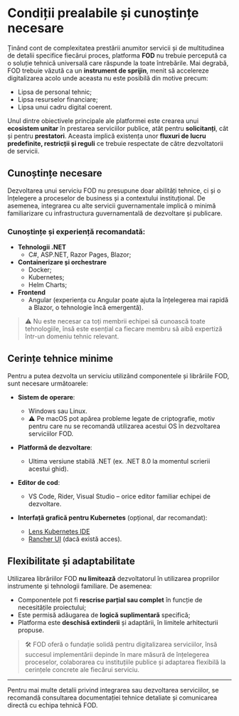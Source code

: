 # Condiții prealabile și cunoștințe necesare

Ținând cont de complexitatea prestării anumitor servicii și de multitudinea de detalii specifice fiecărui proces, platforma **FOD** nu trebuie percepută ca o soluție tehnică universală care răspunde la toate întrebările. Mai degrabă, FOD trebuie văzută ca un **instrument de sprijin**, menit să accelereze digitalizarea acolo unde aceasta nu este posibilă din motive precum:

- Lipsa de personal tehnic;
- Lipsa resurselor financiare;
- Lipsa unui cadru digital coerent.

Unul dintre obiectivele principale ale platformei este crearea unui **ecosistem unitar** în prestarea serviciilor publice, atât pentru **solicitanți**, cât și pentru **prestatori**. Aceasta implică existența unor **fluxuri de lucru predefinite, restricții și reguli** ce trebuie respectate de către dezvoltatorii de servicii.

## Cunoștințe necesare

Dezvoltarea unui serviciu FOD nu presupune doar abilități tehnice, ci și o înțelegere a proceselor de business și a contextului instituțional. De asemenea, integrarea cu alte servicii guvernamentale implică o minimă familiarizare cu infrastructura guvernamentală de dezvoltare și publicare.

### Cunoștințe și experiență recomandată:

- **Tehnologii .NET**
  - C#, ASP.NET, Razor Pages, Blazor;
- **Containerizare și orchestrare**
  - Docker;
  - Kubernetes;
  - Helm Charts;
- **Frontend**
  - Angular (experiența cu Angular poate ajuta la înțelegerea mai rapidă a Blazor, o tehnologie încă emergentă).

> ⚠️ Nu este necesar ca toți membrii echipei să cunoască toate tehnologiile, însă este esențial ca fiecare membru să aibă expertiză într-un domeniu tehnic relevant.

## Cerințe tehnice minime

Pentru a putea dezvolta un serviciu utilizând componentele și librăriile FOD, sunt necesare următoarele:

- **Sistem de operare**:  
  - Windows sau Linux.  
  - ⚠️ Pe macOS pot apărea probleme legate de criptografie, motiv pentru care nu se recomandă utilizarea acestui OS în dezvoltarea serviciilor FOD.
  
- **Platformă de dezvoltare**:  
  - Ultima versiune stabilă .NET (ex. .NET 8.0 la momentul scrierii acestui ghid).

- **Editor de cod**:
  - VS Code, Rider, Visual Studio – orice editor familiar echipei de dezvoltare.

- **Interfață grafică pentru Kubernetes** (opțional, dar recomandat):
  - [Lens Kubernetes IDE](https://k8slens.dev/)
  - [Rancher UI](https://rancher.com/) (dacă există acces).

## Flexibilitate și adaptabilitate

Utilizarea librăriilor FOD **nu limitează** dezvoltatorul în utilizarea propriilor instrumente și tehnologii familiare. De asemenea:

- Componentele pot fi **rescrise parțial sau complet** în funcție de necesitățile proiectului;
- Este permisă adăugarea de **logică suplimentară** specifică;
- Platforma este **deschisă extinderii** și adaptării, în limitele arhitecturii propuse.

> 🛠️ FOD oferă o fundație solidă pentru digitalizarea serviciilor, însă succesul implementării depinde în mare măsură de înțelegerea proceselor, colaborarea cu instituțiile publice și adaptarea flexibilă la cerințele concrete ale fiecărui serviciu.

---

Pentru mai multe detalii privind integrarea sau dezvoltarea serviciilor, se recomandă consultarea documentației tehnice detaliate și comunicarea directă cu echipa tehnică FOD.
